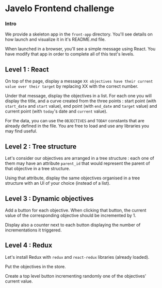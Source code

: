 # Javelo Frontend challenge

### Intro

We provide a skeleton app in the  `front-app` directory. You'll see details on how launch and visualize it in it's README.md file.

When launched in a browser, you'll see a simple message using React. You have modify that app in order to complete all of this test's levels.

## Level 1 : React

On top of the page, display a message `XX objectives have their current value over their target` by replacing XX with the correct number.

Under that message, display the objectives in a list. For each one you will display the title, and a curve created from the three points : start point (with `start_date` and `start` value), end point (with `end_date` and `target` value) and current point (with `today`'s date and `current` value).

For the data, you can use the `OBJECTIVES` and `TODAY` constants that are already defined in the file.
You are free to load and use any libraries you may find useful.

## Level 2 : Tree structure

Let's consider our objectives are arranged in a tree structure : each one of them may have an attribute `parent_id` that would represent the parent of that objective in a tree structure.

Using that attribute, display the same objectives organised in a tree structure with an UI of your choice (instead of a list).

## Level 3 : Dynamic objectives

Add a button for each objective. When clicking that button, the current value of the corresponding objective should be incremented by 1.

Display also a counter next to each button displaying the number of incrementations it triggered.

## Level 4 : Redux

Let's install Redux with `redux` and `react-redux` libraries (already loaded).

Put the objectives in the store.

Create a top level button incrementing randomly one of the objectives' current value.
